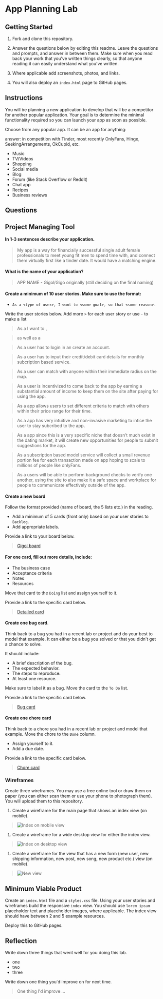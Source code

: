 # App Planning Lab

## Getting Started

1. Fork and clone this repository.

1. Answer the questions below by editing this readme. Leave the questions and prompts, and answer in between them. Make sure when you read back your work that you've written things clearly, so that anyone reading it can easily understand what you've written.

1. Where applicable add screenshots, photos, and links.

1. You will also deploy an `index.html` page to GitHub pages.

## Instructions

You will be planning a new application to develop that will be a competitor for another popular application. Your goal is to determine the minimal functionality required so you can launch your app as soon as possible.

Choose from any popular app. It can be an app for anything:

answer: in competition with Tinder, most recently OnlyFans, Hinge, SeekingArrangements, OkCupid, etc.

- Music
- TV/Videos
- Shopping
- Social media
- Blog
- Forum (like Stack Overflow or Reddit)
- Chat app
- Recipes
- Business reviews

## Questions

## Project Managing Tool

#### In 1-3 sentences describe your application.

> My app is a way for financially successful single adult female professionals to meet young fit men to spend time with, and connect them virtually first like a tinder date. It would have a matching engine. 

#### What is the name of your application?

> APP NAME - Gigol/Gigo originally (still deciding on the final naming)

#### Create a minimum of 10 user stories. Make sure to use the format:

- `As a <type of user>, I want to <some goal>, so that <some reason>.`

Write the user stories below. Add more `>` for each user story or use `-` to make a list

> As a <male user> I want to <be able to connect to the proper female client that would enable me to accept payments from the opposing female party to schedule a meet>, 

> as well as a <female user being able to pay the price for the services provided in question.>

> As a <gigol app> user has to login in an create an account.

> As a <gigol app> user has to input their credit/debit card details for monthly subcription based service.

> As a <gigol app> user can match with anyone within their immediate radius on the map.

> As a <gigol app> user is incentivized to come back to the app by earning a substantial amount of income to keep them on the site after paying for using the app.

> As a <gigol app> app allows users to set different criteria to match with others within their price range for their time.

> As a <gigol app> app has very intuitive and non-invasive marketing to intice the user to stay subcribed to the app.

> As a <gigol app> app since this is a very specific niche that doesn't much exist in the dating market, it will create new opportunities for people to submit suggestions for the app.

> As a subscription based model service <gigol app> will collect a small revenue portion fee for each transaction made on app hoping to scale to millions of people like onlyFans.

> As a <gigol app> users will be able to perform background checks to verify one another, using the site to also make it a safe space and workplace for people to communicate effectively outside of the app.


#### Create a new board

Follow the format provided (name of board, the 5 lists etc.) in the reading.

- Add a minimum of 5 cards (front only) based on your user stories to `Backlog`.
- Add appropriate labels.

Provide a link to your board below.

> [Gigol board](https://trello.com/b/3mMzjqvJ/to-do)

#### For one card, fill out more details, include:

- The business case
- Acceptance criteria
- Notes
- Resources

Move that card to the `Doing` list and assign yourself to it.

Provide a link to the specific card below.

> [Detailed card](https://trello.com/c/HUDJwVYe)

#### Create one bug card.

Think back to a bug you had in a recent lab or project and do your best to model that example.
It can either be a bug you solved or that you didn't get a chance to solve.

It should include:

- A brief description of the bug.
- The expected behavior.
- The steps to reproduce.
- At least one resource.

Make sure to label it as a bug. Move the card to the `To Do` list.

Provide a link to the specific card below.

> [Bug card](https://trello.com/c/AMB0ydJL)

#### Create one chore card

Think back to a chore you had in a recent lab or project and model that example. Move the chore to the `Done` column.

- Assign yourself to it.
- Add a due date.

Provide a link to the specific card below.

> [Chore card](https://trello.com/c/5h0WoDYa)

### Wireframes

Create three wireframes. You may use a free online tool or draw them on paper (you can either scan them or use your phone to photograph them). You will upload them to this repository.

1. Create a wireframe for the main page that shows an index view (on mobile).

> ![Index on mobile view]()

1. Create a wireframe for a wide desktop view for either the index view.

> ![Index on desktop view]()

1. Create a wireframe for the view that has a new form (new user, new shipping information, new post, new song, new product etc.) view (on mobile).

> ![New view]()

## Minimum Viable Product

Create an `index.html` file and a `styles.css` file. Using your user stories and wireframes build the responsive `index` view. You should use `lorem ipsum` placeholder text and placeholder images, where applicable. The index view should have between 2 and 5 example resources.

Deploy this to GitHub pages.

## Reflection

Write down three things that went well for you doing this lab.
 
 - one
 - two
 - three

Write down one thing you'd improve on for next time.

> One thing I'd improve ...
